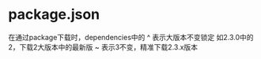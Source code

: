 
# package.json

在通过package下载时，dependencies中的 ^ 表示大版本不变锁定 如2.3.0中的2，下载2大版本中的最新版
                ~ 表示3不变，精准下载2.3.x版本